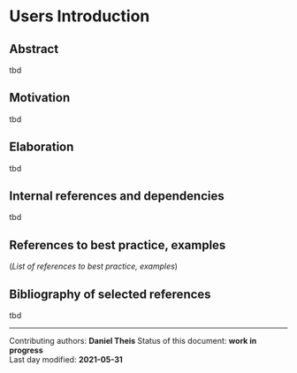 # Users Introduction

## Abstract

tbd
    
## Motivation

tbd
    
## Elaboration

tbd

## Internal references and dependencies

tbd
    
## References to best practice, examples  

(*List of references to best practice, examples*)  
	
## Bibliography of selected references

tbd
________

Contributing authors: **Daniel Theis** 
Status of this document: **work in progress**  
Last day modified: **2021-05-31**